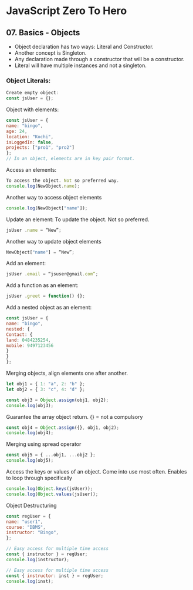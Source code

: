 # JavaScript Zero To Hero

## 07. Basics - Objects

- Object declaration has two ways: Literal and Constructor.
- Another concept is Singleton.
- Any declaration made through a constructor that will be a constructor.
- Literal will have multiple instances and not a singleton.

### Object Literals:

```Javascript
Create empty object:
const jsUser = {};
```

Object with elements:

```Javascript
const jsUser = {
name: "bingo",
age: 24,
location: "Kochi",
isLoggedIn: false,
projects: ["pro1", "pro2"]
};
// In an object, elements are in key pair format.
```

Access an elements:

```Javascript
To access the object. Not so preferred way.
console.log(NewObject.name);
```

Another way to access object elements

```Javascript
console.log(NewObject["name"]);
```

Update an element:
To update the object. Not so preferred.

```Javascript
jsUser .name = “New”;
```

Another way to update object elements

```Javascript
NewObject["name"] = “New”;
```

Add an element:

```Javascript
jsUser .email = “jsuser@gmail.com”;
```

Add a function as an element:

```Javascript
jsUser .greet = function() {};
```

Add a nested object as an element:

```Javascript
const jsUser = {
name: "bingo",
nested: {
Contact: {
land: 0484235254,
mobile: 9497123456
}
}
};
```

Merging objects, align elements one after another.

```Javascript
let obj1 = { 1: "a", 2: "b" };
let obj2 = { 3: "c", 4: "d" };

const obj3 = Object.assign(obj1, obj2);
console.log(obj3);
```

Guarantee the array object return. {} = not a compulsory

```Javascript
const obj4 = Object.assign({}, obj1, obj2);
console.log(obj4);
```

Merging using spread operator

```Javascript
const obj5 = { ...obj1, ...obj2 };
console.log(obj5);
```

Access the keys or values of an object.
Come into use most often. Enables to loop through specifically

```Javascript
console.log(Object.keys(jsUser));
console.log(Object.values(jsUser));
```

Object Destructuring

```Javascript
const regUser = {
name: "user1",
course: "DBMS",
instructor: "Bingo",
};

// Easy access for multiple time access
const { instructor } = regUser;
console.log(instructor);

// Easy access for multiple time access
const { instructor: inst } = regUser;
console.log(inst);
```
